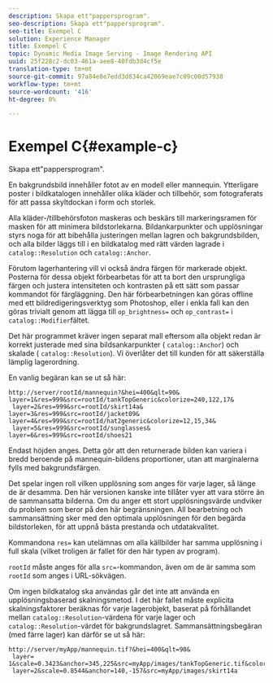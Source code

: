 ```yaml
---
description: Skapa ett"pappersprogram".
seo-description: Skapa ett"pappersprogram".
seo-title: Exempel C
solution: Experience Manager
title: Exempel C
topic: Dynamic Media Image Serving - Image Rendering API
uuid: 25f228c2-dc03-461a-aee8-40fdb3d4cf5e
translation-type: tm+mt
source-git-commit: 97a84e8e7edd3d834ca42069eae7c09c00d57938
workflow-type: tm+mt
source-wordcount: '416'
ht-degree: 0%

---
```



# Exempel C{#example-c}

Skapa ett&quot;pappersprogram&quot;.

En bakgrundsbild innehåller fotot av en modell eller mannequin. Ytterligare poster i bildkatalogen innehåller olika kläder och tillbehör, som fotograferats för att passa skyltdockan i form och storlek.

Alla kläder-/tillbehörsfoton maskeras och beskärs till markeringsramen för masken för att minimera bildstorlekarna. Bildankarpunkter och upplösningar styrs noga för att bibehålla justeringen mellan lagren och bakgrundsbilden, och alla bilder läggs till i en bildkatalog med rätt värden lagrade i `catalog::Resolution` och `catalog::Anchor`.

Förutom lagerhantering vill vi också ändra färgen för markerade objekt. Posterna för dessa objekt förbearbetas för att ta bort den ursprungliga färgen och justera intensiteten och kontrasten på ett sätt som passar kommandot för färgläggning. Den här förbearbetningen kan göras offline med ett bildredigeringsverktyg som Photoshop, eller i enkla fall kan den göras trivialt genom att lägga till `op_brightness=` och `op_contrast=` i `catalog::Modifier`fältet.

Det här programmet kräver ingen separat mall eftersom alla objekt redan är korrekt justerade med sina bildsankarpunkter ( `catalog::Anchor`) och skalade ( `catalog::Resolution`). Vi överlåter det till kunden för att säkerställa lämplig lagerordning.

En vanlig begäran kan se ut så här:

```
http://server/rootId/mannequin?&hei=400&qlt=90&
layer=1&res=999&src=rootId/tankTopGeneric&colorize=240,122,17&
 layer=2&res=999&src=rootId/skirt14a&
layer=3&res=999&src=rootId/jacket09&
layer=4&res=999&src=rootId/hat2generic&colorize=12,15,34&
 layer=5&res=999&src=rootId/sunglasses&
layer=6&res=999&src=rootId/shoes21
```

Endast höjden anges. Detta gör att den returnerade bilden kan variera i bredd beroende på mannequin-bildens proportioner, utan att marginalerna fylls med bakgrundsfärgen.

Det spelar ingen roll vilken upplösning som anges för varje lager, så länge de är desamma. Den här versionen kanske inte tillåter vyer att vara större än de sammansatta bilderna. Om du anger ett stort upplösningsvärde undviker du problem som beror på den här begränsningen. All bearbetning och sammansättning sker med den optimala upplösningen för den begärda bildstorleken, för att uppnå bästa prestanda och utdatakvalitet.

Kommandona `res=` kan utelämnas om alla källbilder har samma upplösning i full skala (vilket troligen är fallet för den här typen av program).

`rootId` måste anges för alla `src=`-kommandon, även om de är samma som `rootId` som anges i URL-sökvägen.

Om ingen bildkatalog ska användas går det inte att använda en upplösningsbaserad skalningsmetod. I det här fallet måste explicita skalningsfaktorer beräknas för varje lagerobjekt, baserat på förhållandet mellan `catalog::Resolution`-värdena för varje lager och `catalog::Resolution`-värdet för bakgrundslagret. Sammansättningsbegäran (med färre lager) kan därför se ut så här:

```
http://server/myApp/mannequin.tif?&hei=400&qlt=90&
 layer= 1&scale=0.3423&anchor=345,225&src=myApp/images/tankTopGeneric.tif&colorize=240,122,17&
 layer=2&scale=0.8544&anchor=140,-157&src=myApp/images/skirt14a
```

